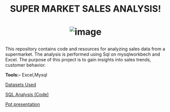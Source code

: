 # <p align="center">SUPER MARKET SALES ANALYSIS!</p>
# <p align="center">![image](https://github.com/AhamedSahil/Project-1/assets/164605797/25231f93-6fdf-40c6-a2c0-3d49cdcb7241)</p>

This repository contains code and resources for analyzing sales data from a supermarket. The analysis is performed using Sql on  mysqlworkbech and Excel. The purpose of this project is to gain insights into sales trends, customer behavior.

**Tools:-** Excel,Mysql

[Datasets Used](https://www.kaggle.com/datasets/aungpyaeap/supermarket-sales)

[SQL Analysis (Code)](supermarket_sales_projects.sql)

[Ppt presentation](sql_prjct.pptx)













